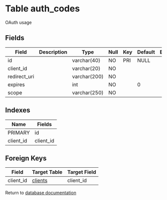 Table auth_codes
===========

OAuth usage

Fields
------

| Field        | Description | Type         | Null | Key | Default | Extra |
| ------------ | ----------- | ------------ | ---- | --- | ------- | ----- |
| id           |             | varchar(40)  | NO   | PRI | NULL    |       |
| client_id    |             | varchar(20)  | NO   |     |         |       |
| redirect_uri |             | varchar(200) | NO   |     |         |       |
| expires      |             | int          | NO   |     | 0       |       |
| scope        |             | varchar(250) | NO   |     |         |       |

Indexes
------------

| Name      | Fields    |
| --------- | --------- |
| PRIMARY   | id        |
| client_id | client_id |

Foreign Keys
------------

| Field | Target Table | Target Field |
|-------|--------------|--------------|
| client_id | [clients](help/database/db_clients) | client_id |

Return to [database documentation](help/database)
